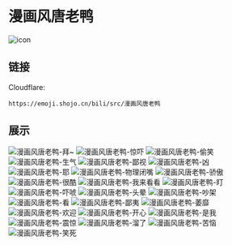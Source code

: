# 漫画风唐老鸭
![icon](https://emoji.shojo.cn/bili/src/漫画风唐老鸭/icon.png)
## 链接
Cloudflare:
```
https://emoji.shojo.cn/bili/src/漫画风唐老鸭
```
## 展示
![漫画风唐老鸭-拜~](https://emoji.shojo.cn/bili/src/漫画风唐老鸭/漫画风唐老鸭-拜~.png)
![漫画风唐老鸭-惊吓](https://emoji.shojo.cn/bili/src/漫画风唐老鸭/漫画风唐老鸭-惊吓.png)
![漫画风唐老鸭-偷笑](https://emoji.shojo.cn/bili/src/漫画风唐老鸭/漫画风唐老鸭-偷笑.png)
![漫画风唐老鸭-生气](https://emoji.shojo.cn/bili/src/漫画风唐老鸭/漫画风唐老鸭-生气.png)
![漫画风唐老鸭-鄙视](https://emoji.shojo.cn/bili/src/漫画风唐老鸭/漫画风唐老鸭-鄙视.png)
![漫画风唐老鸭-凶](https://emoji.shojo.cn/bili/src/漫画风唐老鸭/漫画风唐老鸭-凶.png)
![漫画风唐老鸭-耶](https://emoji.shojo.cn/bili/src/漫画风唐老鸭/漫画风唐老鸭-耶.png)
![漫画风唐老鸭-物理闭嘴](https://emoji.shojo.cn/bili/src/漫画风唐老鸭/漫画风唐老鸭-物理闭嘴.png)
![漫画风唐老鸭-骄傲](https://emoji.shojo.cn/bili/src/漫画风唐老鸭/漫画风唐老鸭-骄傲.png)
![漫画风唐老鸭-很酷](https://emoji.shojo.cn/bili/src/漫画风唐老鸭/漫画风唐老鸭-很酷.png)
![漫画风唐老鸭-我来看看](https://emoji.shojo.cn/bili/src/漫画风唐老鸭/漫画风唐老鸭-我来看看.png)
![漫画风唐老鸭-盯](https://emoji.shojo.cn/bili/src/漫画风唐老鸭/漫画风唐老鸭-盯.png)
![漫画风唐老鸭-吓唬](https://emoji.shojo.cn/bili/src/漫画风唐老鸭/漫画风唐老鸭-吓唬.png)
![漫画风唐老鸭-头晕](https://emoji.shojo.cn/bili/src/漫画风唐老鸭/漫画风唐老鸭-头晕.png)
![漫画风唐老鸭-吵架](https://emoji.shojo.cn/bili/src/漫画风唐老鸭/漫画风唐老鸭-吵架.png)
![漫画风唐老鸭-看](https://emoji.shojo.cn/bili/src/漫画风唐老鸭/漫画风唐老鸭-看.png)
![漫画风唐老鸭-鄙夷](https://emoji.shojo.cn/bili/src/漫画风唐老鸭/漫画风唐老鸭-鄙夷.png)
![漫画风唐老鸭-萎靡](https://emoji.shojo.cn/bili/src/漫画风唐老鸭/漫画风唐老鸭-萎靡.png)
![漫画风唐老鸭-欢迎](https://emoji.shojo.cn/bili/src/漫画风唐老鸭/漫画风唐老鸭-欢迎.png)
![漫画风唐老鸭-开心](https://emoji.shojo.cn/bili/src/漫画风唐老鸭/漫画风唐老鸭-开心.png)
![漫画风唐老鸭-是我](https://emoji.shojo.cn/bili/src/漫画风唐老鸭/漫画风唐老鸭-是我.png)
![漫画风唐老鸭-震惊](https://emoji.shojo.cn/bili/src/漫画风唐老鸭/漫画风唐老鸭-震惊.png)
![漫画风唐老鸭-溜了](https://emoji.shojo.cn/bili/src/漫画风唐老鸭/漫画风唐老鸭-溜了.png)
![漫画风唐老鸭-苦恼](https://emoji.shojo.cn/bili/src/漫画风唐老鸭/漫画风唐老鸭-苦恼.png)
![漫画风唐老鸭-笑死](https://emoji.shojo.cn/bili/src/漫画风唐老鸭/漫画风唐老鸭-笑死.png)
